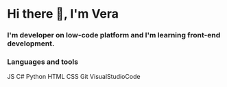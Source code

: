 # Hi there 👋, I'm Vera
### I'm developer on low-code platform and I'm learning front-end development.
### Languages ​​and tools
JS
C#
Python
HTML
CSS
Git
VisualStudioCode
